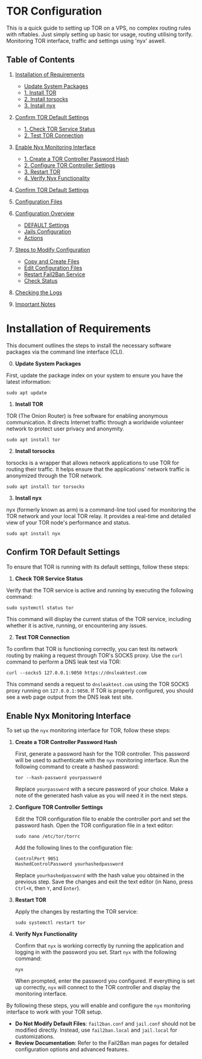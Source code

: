 # TOR Configuration
This is a quick guide to setting up TOR on a VPS, no complex routing rules with nftables. Just simply setting up basic tor usage, routing utilising torify. Monitoring TOR interface, traffic and settings using 'nyx' aswell.

## Table of Contents

1. [Installation of Requirements](#installation-of-requirements)
    - [Update System Packages](#update-system-packages)
    - [1. Install TOR](#install-tor)
    - [2. Install torsocks](#install-torsocks)
    - [3. Install nyx](#install-nyx)
2. [Confirm TOR Default Settings](#confirm-tor-default-settings)
    - [1. Check TOR Service Status](#check-tor-service-status)
    - [2. Test TOR Connection](#test-tor-connection)
3. [Enable Nyx Monitoring Interface](#enable-nyx-monitoring-interface)
    - [1. Create a TOR Controller Password Hash](#create-a-tor-controller-password-hash)
    - [2. Configure TOR Controller Settings](#configure-tor-controller-settings)
    - [3. Restart TOR](#restart-tor)
    - [4. Verify Nyx Functionality](#verify-nyx-functionality)


2. [Confirm TOR Default Settings](#confirm-tor-default-settings)
3. [Configuration Files](#configuration-files)
4. [Configuration Overview](#configuration-overview)
    - [DEFAULT Settings](#default-settings)
    - [Jails Configuration](#jails-configuration)
    - [Actions](#actions)
5. [Steps to Modify Configuration](#steps-to-modify-configuration)
    - [Copy and Create Files](#copy-and-create-files)
    - [Edit Configuration Files](#edit-configuration-files)
    - [Restart Fail2Ban Service](#restart-fail2ban-service)
    - [Check Status](#check-status)
6. [Checking the Logs](#checking-the-logs)
7. [Important Notes](#important-notes)


# Installation of Requirements

This document outlines the steps to install the necessary software packages via the command line interface (CLI).

0. **Update System Packages**

First, update the package index on your system to ensure you have the latest information:

```
sudo apt update
```

1. **Install TOR**

TOR (The Onion Router) is free software for enabling anonymous communication. It directs Internet traffic through a worldwide volunteer network to protect user privacy and anonymity.

```
sudo apt install tor
```

2. **Install torsocks**

torsocks is a wrapper that allows network applications to use TOR for routing their traffic. It helps ensure that the applications' network traffic is anonymized through the TOR network.

```
sudo apt install tor torsocks
```

3. **Install nyx**

nyx (formerly known as arm) is a command-line tool used for monitoring the TOR network and your local TOR relay. It provides a real-time and detailed view of your TOR node's performance and status.

```
sudo apt install nyx
```

## Confirm TOR Default Settings

To ensure that TOR is running with its default settings, follow these steps:

1. **Check TOR Service Status**

Verify that the TOR service is active and running by executing the following command:

```
sudo systemctl status tor
```

This command will display the current status of the TOR service, including whether it is active, running, or encountering any issues.

2. **Test TOR Connection**

To confirm that TOR is functioning correctly, you can test its network routing by making a request through TOR's SOCKS proxy. Use the `curl` command to perform a DNS leak test via TOR:

```
curl --socks5 127.0.0.1:9050 https://dnsleaktest.com
```

This command sends a request to `dnsleaktest.com` using the TOR SOCKS proxy running on `127.0.0.1:9050`. If TOR is properly configured, you should see a web page output from the DNS leak test site.


## Enable Nyx Monitoring Interface

To set up the `nyx` monitoring interface for TOR, follow these steps:

1. **Create a TOR Controller Password Hash**

   First, generate a password hash for the TOR controller. This password will be used to authenticate with the `nyx` monitoring interface. Run the following command to create a hashed password:

   ```
   tor --hash-password yourpassword
   ```

   Replace `yourpassword` with a secure password of your choice. Make a note of the generated hash value as you will need it in the next steps.

2. **Configure TOR Controller Settings**

   Edit the TOR configuration file to enable the controller port and set the password hash. Open the TOR configuration file in a text editor:

   ```
   sudo nano /etc/tor/torrc
   ```

   Add the following lines to the configuration file:

   ```
   ControlPort 9051
   HashedControlPassword yourhashedpassword
   ```

   Replace `yourhashedpassword` with the hash value you obtained in the previous step. Save the changes and exit the text editor (in Nano, press `Ctrl+X`, then `Y`, and `Enter`).

3. **Restart TOR**

   Apply the changes by restarting the TOR service:

   ```
   sudo systemctl restart tor
   ```

4. **Verify Nyx Functionality**

   Confirm that `nyx` is working correctly by running the application and logging in with the password you set. Start `nyx` with the following command:

   ```
   nyx
   ```

   When prompted, enter the password you configured. If everything is set up correctly, `nyx` will connect to the TOR controller and display the monitoring interface.

By following these steps, you will enable and configure the `nyx` monitoring interface to work with your TOR setup.

- **Do Not Modify Default Files**: `fail2ban.conf` and `jail.conf` should not be modified directly. Instead, use `fail2ban.local` and `jail.local` for customizations.
- **Review Documentation**: Refer to the Fail2Ban man pages for detailed configuration options and advanced features.
